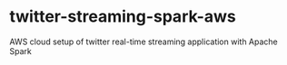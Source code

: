 # twitter-streaming-spark-aws
AWS cloud setup of twitter real-time streaming application with Apache Spark

